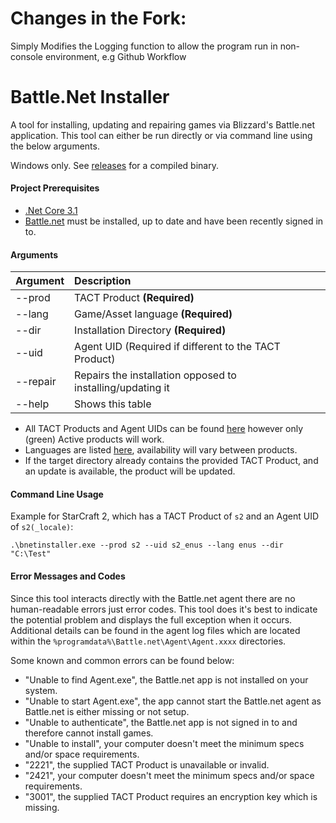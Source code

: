 # Changes in the Fork:

Simply Modifies the Logging function to allow the program run in non-console environment, e.g Github Workflow

# Battle.Net Installer

A tool for installing, updating and repairing games via Blizzard's Battle.net application. This tool can either be run directly or via command line using the below arguments.

Windows only. See [releases](https://github.com/barncastle/Battle.Net-Installer/releases) for a compiled binary.

#### Project Prerequisites
- [.Net Core 3.1](https://dotnet.microsoft.com/download/dotnet)
- [Battle.net](https://www.blizzard.com/en-us/apps/battle.net/desktop) must be installed, up to date and have been recently signed in to.

#### Arguments
| Argument | Description |
| ------- | :---- |
| --prod | TACT Product **(Required)** |
| --lang | Game/Asset language **(Required)** |
| --dir | Installation Directory **(Required)** |
| --uid | Agent UID (Required if different to the TACT Product) |
| --repair | Repairs the installation opposed to installing/updating it |
| --help | Shows this table |

- All TACT Products and Agent UIDs can be found [here](https://wowdev.wiki/TACT#Products) however only (green) Active products will work.  
- Languages are listed [here](BNetInstaller/Constants/Locale.cs), availability will vary between products.
- If the target directory already contains the provided TACT Product, and an update is available, the product will be updated.

#### Command Line Usage

Example for StarCraft 2, which has a TACT Product of `s2` and an Agent UID of `s2(_locale)`:  

`.\bnetinstaller.exe --prod s2 --uid s2_enus --lang enus --dir "C:\Test"`

#### Error Messages and Codes

Since this tool interacts directly with the Battle.net agent there are no human-readable errors just error codes. This tool does it's best to indicate the potential problem and displays the full exception when it occurs. Additional details can be found in the agent log files which are located within the `%programdata%\Battle.net\Agent\Agent.xxxx` directories.

 Some known and common errors can be found below:

- "Unable to find Agent.exe", the Battle.net app is not installed on your system.
- "Unable to start Agent.exe", the app cannot start the Battle.net agent as Battle.net is either missing or not setup. 
- "Unable to authenticate", the Battle.net app is not signed in to and therefore cannot install games.
- "Unable to install", your computer doesn't meet the minimum specs and/or space requirements.
- "2221", the supplied TACT Product is unavailable or invalid.
- "2421", your computer doesn't meet the minimum specs and/or space requirements.
- "3001", the supplied TACT Product requires an encryption key which is missing.

